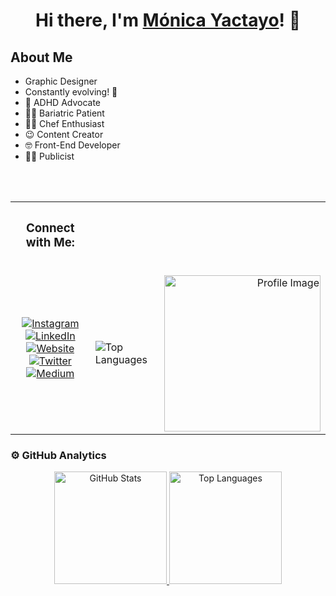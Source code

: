 <div align="center">
  <h1>Hi there, I'm <a href="https://linktr.ee/monicapyactayo">Mónica Yactayo</a>! 👋</h1>
</div>

## About Me

- Graphic Designer
- Constantly evolving! 🌟
- 🧡 ADHD Advocate
- 🏋️‍♀️ Bariatric Patient
- 👩‍🍳 Chef Enthusiast
- 😉 Content Creator
- 🤓 Front-End Developer
- 👩‍💻 Publicist

<br>
<br>

<table align="center">
  <tr>
    <th>
      <h3>Connect with Me:</h3>
    </th>
    <th></th>
  </tr>
  <tr>
    <td>
      <p align="center">
        <a href="https://instagram.com/monicapyactayo">
          <img src="https://img.shields.io/badge/instagram-%2312100E.svg?&style=for-the-badge&logo=instagram&logoColor=white&color=black" alt="Instagram" />
        </a>
        <a href="https://www.linkedin.com/in/monicapyactayo">
          <img src="https://img.shields.io/badge/linkedin-%2312100E.svg?&style=for-the-badge&logo=linkedin&logoColor=white&color=black" alt="LinkedIn" />
        </a>
        <a href="https://monicapyactayo.github.io">
          <img src="https://img.shields.io/badge/website-%23.svg?&style=for-the-badge&logo=www&logoColor=white%22&color=black" alt="Website" />
        </a>
        <a href="https://twitter.com/monicapyactayo">
          <img src="https://img.shields.io/badge/twitter-%231DA1F2.svg?&style=for-the-badge&logo=twitter&logoColor=white&color=black" alt="Twitter" />
        </a>
        <a href="https://medium.com/@themlphdstudent">
          <img src="https://img.shields.io/badge/medium-%2312100E.svg?&style=for-the-badge&logo=medium&logoColor=white&color=black" alt="Medium" />
        </a>
      </p>
    </td>
    <td>
      <p>
        <img align="left" src="https://github-readme-stats.vercel.app/api/top-langs?username=monicapyactayo&show_icons=true&locale=en&layout=compact" alt="Top Languages" />
      </p>
    </td>
    <td>
      <p align="right">
        <img align="right" width="250" src="https://github.com/monicapyactayo/monicapyactayo/blob/main/assets/102200061/a2ccaae1-3a70-4788-ad54-8f6cb6e3e169.jpg" alt="Profile Image" />
      </p>
    </td>
  </tr>
</table>

### ⚙️ GitHub Analytics

<p align="center">
  <a href="https://github.com/monicapyactayo">
    <img height="180em" src="https://github-readme-stats-eight-theta.vercel.app/api?username=monicapyactayo&show_icons=true&theme=algolia&include_all_commits=true&count_private=true" alt="GitHub Stats" />
    <img height="180em" src="https://github-readme-stats-eight-theta.vercel.app/api/top-langs/?username=monicapyactayo&layout=compact&langs_count=8&theme=algolia" alt="Top Languages" />
  </a>
</p>
